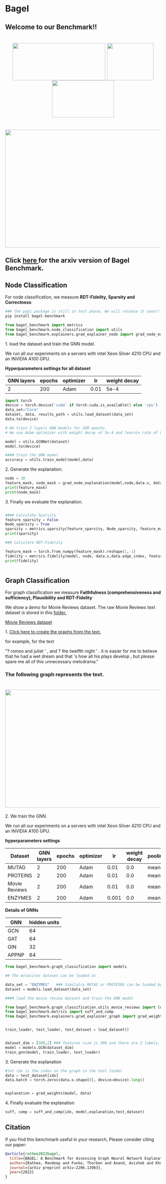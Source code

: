 



<h1>Bagel</h1>
<h2>Welcome to our Benchmark!!</h2>
<h1 style="text-align:center">
<img style="vertical-align:middle" width="300" height="120" src="https://github.com/Mandeep-Rathee/Bagel-benchmark/blob/main/Images/luh_logo.jpg" /> 
<img style="vertical-align:middle" width="150" height="120" src="https://github.com/Mandeep-Rathee/Bagel-benchmark/blob/main/Images/l3s_logo.jpeg" />
<img style="vertical-align:middle" width="200" height="120" src="https://github.com/Mandeep-Rathee/Bagel-benchmark/blob/main/Images/TU_Delft-logo.png" />
</h1>
<h1 style="text-align:center">
<img style="vertical-align:middle" width="900" height="380" src="https://github.com/Mandeep-Rathee/Bagel-benchmark/blob/main/Images/bagel-main.jpg" />

 </h1>

<h2>  
Click <a href="https://arxiv.org/abs/2206.13983" rel="permalink"> here </a> for the arxiv version of Bagel Benchmark.
</h2>

<h2>Node Classification</h2>

For node classification, we measure **RDT-Fidelity, Sparsity and Correctness**



 
```python
### the pypi package is still in test phase, We will release it soon!!!
pip install bagel-benchmark
```

```python
from bagel_benchmark import metrics
from bagel_benchmark.node_classification import utils
from bagel_benchmark.explainers.grad_explainer_node import grad_node_explanation
```
<p>
 1. load the dataset and train the GNN model.
</p>

We run all our experiments on a servers with intel Xeon Silver 4210 CPU and an INVIDIA A100 GPU.

**Hyperparameters settings for all dataset**

 GNN layers | epochs | optimizer | lr | weight decay | 
 --- | --- | --- |--- |--- |
  2 | 200 | Adam | 0.01 | 5e-4|


```python
import torch
device = torch.device('cuda' if torch.cuda.is_available() else 'cpu')
data_set="Cora"
dataset, data, results_path = utils.load_dataset(data_set)
data.to(device)
```
```python
# We train 2 layers GNN models for 200 epochs. 
# We use Adam optimizer with weight decay of 5e-4 and learnin rate of 0.01. 

model = utils.GCNNet(dataset)
model.to(device)

#### train the GNN model 
accuracy = utils.train_model(model,data)
```
<p> 2. Generate the explanation. </p>

```python
node = 10
feature_mask, node_mask = grad_node_explanation(model,node,data.x, data.edge_index)
print(feature_mask)
print(node_mask)
```
<p>3. Finally we evaluate the explanation.</p>

```python

#### Calculate Sparsity 
feature_sparsity = False
Node_sparsity = True
sparsity = metrics.sparsity(feature_sparsity, Node_sparsity, feature_mask, node_mask)
print(sparsity)

### Calculate RDT-Fidelity

feature_mask = torch.from_numpy(feature_mask).reshape(1,-1)
fidelity = metrics.fidelity(model, node, data.x,data.edge_index, feature_mask=feature_mask)
print(fidelity)



```
<h2>Graph Classification</h2>

For graph classification we measure **Faithfulness (comprehensiveness and sufficiency), Plausibility and RDT-Fidelity**

<a> We show a demo for Movie Reviews dataset.</a>  <a>  The raw Movie Reviews text dataset is stored in this <i class="bi bi-file-earmark-pdf"></i><a href="https://github.com/Mandeep-Rathee/Bagel-benchmark/tree/main/bagel_benchmark/dataset/movie_reviews" rel="permalink">folder.</a> 
</a>

 <p> <i class="bi bi-file-earmark-pdf"></i><a href="https://arxiv.org/pdf/1911.03429.pdf" rel="permalink">Movie Reviews dataset</a> </p>
 
 
 
<p>1. <i class="bi bi-file-earmark-pdf"></i><a href="https://github.com/Mandeep-Rathee/Bagel-benchmark/blob/main/bagel_benchmark/dataset/create_movie_reviews.py" rel="permalink">Click here to create the graphs from the text. </a> </p>
for example, for the text

"? romeo and juliet ' , and ? the twelfth night ' . it is easier for me to believe that he had a wet dream and that 's how all his plays develop , but please spare me all of this unnecessary melodrama."

<h3>The following graph represents the text.</h3>

<h1 style="text-align:center">
<img style="vertical-align:middle" width="900" height="380" src="https://github.com/Mandeep-Rathee/Bagel-benchmark/blob/main/Images/text2graph.jpg" />
 </h1>
<p>2. We train the GNN. </p2>

We run all our experiments on a servers with intel Xeon Silver 4210 CPU and an INVIDIA A100 GPU.


**hyperparameters settings**

 Dataset |GNN layers | epochs | optimizer | lr | weight decay | pooling |
 ---|--- | --- | --- |--- |--- |---|
  MUTAG|2 | 200 | Adam | 0.01 | 0.0|mean|
  PROTEINS |2 | 200 | Adam | 0.01 |0.0 |mean|
  Movie Reviews |2 | 200 | Adam | 0.01 | 0.0 |mean|
  ENZYMES |2 | 200 | Adam | 0.001 | 0.0 |mean|

**Details of GNNs**

 GNN |hidden units | 
 ---|--- |
 GCN| 64 |
 GAT| 64 |
 GIN| 32 |
 APPNP |64|



```python
from bagel_benchmark.graph_classification import models

## The molecules dataset can be loaded as

data_set = "ENZYMES"   ### Similalry MUTAG or PROTEINS can be loaded by replacing data_set="MUTAG" or "PROTEINS"
dataset = models.load_dataset(data_set)
```
 
```python
#### load the movie review dataset and train the GNN model

from bagel_benchmark.graph_classification.utils_movie_reviews import load_dataset, train_gnn
from bagel_benchmark.metrics import suff_and_comp
from bagel_benchmark.explainers.grad_explainer_graph import grad_weights


train_loader, test_loader, test_dataset = load_dataset()


dataset_dim = [300,2] ### features size is 300 and there are 2 labels. 
model = models.GCN(dataset_dim)
train_gnn(model, train_loader, test_loader)
```
<p>3. Generate the explanation </p2>

```python
#let idx is the index on the graph in the test loader
data = test_dataset[idx]
data.batch = torch.zeros(data.x.shape[0], device=device).long()


explanation = grad_weights(model, data)

```
<p>4. Finally evaluate the explanation </p2>

```python
suff, comp = suff_and_comp(idx, model,explanation,test_dataset)
```


## Citation

If you find this benchmark useful in your research, Please consider citing our paper:

```BibTeX
@article{rathee2022bagel,
  title={BAGEL: A Benchmark for Assessing Graph Neural Network Explanations},
  author={Rathee, Mandeep and Funke, Thorben and Anand, Avishek and Khosla, Megha},
  journal={arXiv preprint arXiv:2206.13983},
  year={2022}
}
```







